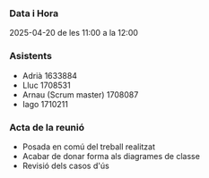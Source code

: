 ### Data i Hora  
2025-04-20 de les 11:00 a la 12:00

### Asistents  
- Adrià 1633884  
- Lluc 1708531  
- Arnau (Scrum master) 1708087
- Iago 1710211

### Acta de la reunió  
- Posada en comú del treball realitzat
- Acabar de donar forma als diagrames de classe
- Revisió dels casos d'ús
